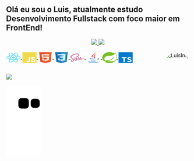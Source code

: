 ## Olá eu sou o Luis, atualmente estudo Desenvolvimento Fullstack com foco maior em FrontEnd! 
<div align="center">
  <a href="https://github.com/louisczix">
  <img height="180em" src="https://github-readme-stats.vercel.app/api?username=louisczix&show_icons=true&theme=midnight-purple&include_all_commits=true&count_private=true"/>
  <img height="180em" src="https://github-readme-stats.vercel.app/api/top-langs/?username=louisczix&layout=compact&langs_count=7&theme=midnight-purple"/>
</div>
<div style="display: inline_block"><br>
  <img align="center" alt="react" height="30" width="40" src="https://raw.githubusercontent.com/devicons/devicon/master/icons/react/react-original.svg">
  <img align="center" alt="js" height="30" width="40" src="https://raw.githubusercontent.com/devicons/devicon/master/icons/javascript/javascript-plain.svg">
  <img align="center" alt="html" height="30" width="40" src="https://raw.githubusercontent.com/devicons/devicon/master/icons/html5/html5-original.svg">
  <img align="center" alt="css" height="30" width="40" src="https://raw.githubusercontent.com/devicons/devicon/master/icons/css3/css3-original.svg">
  <img align="center" alt="scss" height="30" width="40" src="https://raw.githubusercontent.com/devicons/devicon/master/icons/sass/sass-original.svg">
  <img align="center" alt="java" height="30" width="40" src="https://raw.githubusercontent.com/devicons/devicon/master/icons/java/java-original.svg">
  <img align="center" alt="spring" height="30" width="40" src="https://raw.githubusercontent.com/devicons/devicon/master/icons/spring/spring-original.svg">
  <img align="center" alt="ts" height="30" width="40" src="https://raw.githubusercontent.com/devicons/devicon/master/icons/typescript/typescript-plain.svg">
  <img align="right" alt="LuisImg" height="140" style="border-radius:70px;" src="https://picrew.me/shareImg/org/202208/1473879_cq5mNWZz.png">
</div>
  
  ##
 
<div> 
  <a href="https://www.linkedin.com/in/luis-felipe-4bb2a9229/" target="_blank"><img src="https://img.shields.io/badge/-LinkedIn-%230077B5?style=for-the-badge&logo=linkedin&logoColor=white" target="_blank"></a> 
 
  ![Snake animation](https://github.com/louisczix/louisczix/blob/output/github-contribution-grid-snake.svg)
 
</div>
  
  
